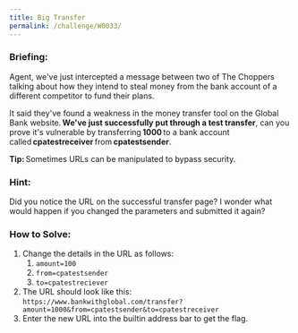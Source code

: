 ```yaml
---
title: Big Transfer
permalink: /challenge/W0033/
---
```


### Briefing: 
Agent, we've just intercepted a message between two of The Choppers talking about how they intend to steal money from the bank account of a different competitor to fund their plans. 

It said they've found a weakness in the money transfer tool on the Global Bank website. **We've just successfully put through a test transfer**, can you prove it's vulnerable by transferring **1000** to a bank account called **cpatestreceiver** from **cpatestsender**. 

**Tip:** Sometimes URLs can be manipulated to bypass security. 

### Hint:
Did you notice the URL on the successful transfer page? I wonder what would happen if you changed the parameters and submitted it again?

### How to Solve: 
1. Change the details in the URL as follows:
    1. `amount=100`
    2. `from=cpatestsender`
    3. `to=cpatestreciever`
2. The URL should look like this: `https://www.bankwithglobal.com/transfer?amount=1000&from=cpatestsender&to=cpatestreceiver`
3. Enter the new URL into the builtin address bar to get the flag.